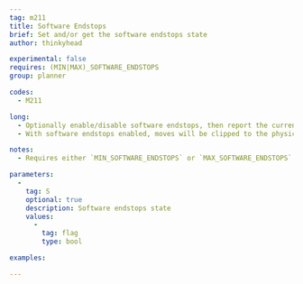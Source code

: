 ```yaml
---
tag: m211
title: Software Endstops
brief: Set and/or get the software endstops state
author: thinkyhead

experimental: false
requires: (MIN|MAX)_SOFTWARE_ENDSTOPS
group: planner

codes:
  - M211

long:
  - Optionally enable/disable software endstops, then report the current state.
  - With software endstops enabled, moves will be clipped to the physical boundaries from `[XYZ]_MIN_POS` to `[XYZ]_MAX_POS`.

notes:
  - Requires either `MIN_SOFTWARE_ENDSTOPS` or `MAX_SOFTWARE_ENDSTOPS` for the enable option.

parameters:
  -
    tag: S
    optional: true
    description: Software endstops state
    values:
      -
        tag: flag
        type: bool

examples:

---
```


